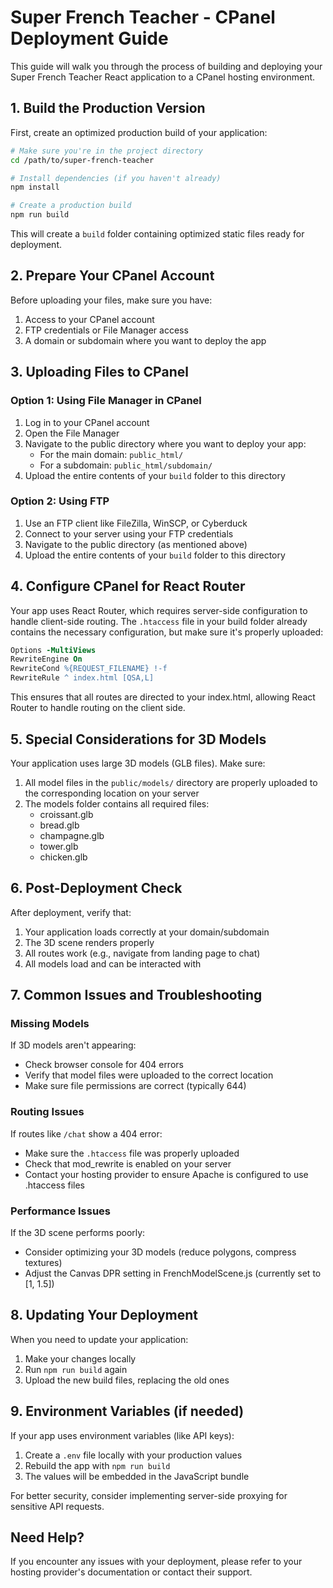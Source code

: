 # Super French Teacher - CPanel Deployment Guide

This guide will walk you through the process of building and deploying your Super French Teacher React application to a CPanel hosting environment.

## 1. Build the Production Version

First, create an optimized production build of your application:

```bash
# Make sure you're in the project directory
cd /path/to/super-french-teacher

# Install dependencies (if you haven't already)
npm install

# Create a production build
npm run build
```

This will create a `build` folder containing optimized static files ready for deployment.

## 2. Prepare Your CPanel Account

Before uploading your files, make sure you have:

1. Access to your CPanel account
2. FTP credentials or File Manager access
3. A domain or subdomain where you want to deploy the app

## 3. Uploading Files to CPanel

### Option 1: Using File Manager in CPanel

1. Log in to your CPanel account
2. Open the File Manager
3. Navigate to the public directory where you want to deploy your app:
   - For the main domain: `public_html/`
   - For a subdomain: `public_html/subdomain/`
4. Upload the entire contents of your `build` folder to this directory
   
### Option 2: Using FTP

1. Use an FTP client like FileZilla, WinSCP, or Cyberduck
2. Connect to your server using your FTP credentials
3. Navigate to the public directory (as mentioned above)
4. Upload the entire contents of your `build` folder to this directory

## 4. Configure CPanel for React Router

Your app uses React Router, which requires server-side configuration to handle client-side routing. The `.htaccess` file in your build folder already contains the necessary configuration, but make sure it's properly uploaded:

```apache
Options -MultiViews
RewriteEngine On
RewriteCond %{REQUEST_FILENAME} !-f
RewriteRule ^ index.html [QSA,L]
```

This ensures that all routes are directed to your index.html, allowing React Router to handle routing on the client side.

## 5. Special Considerations for 3D Models

Your application uses large 3D models (GLB files). Make sure:

1. All model files in the `public/models/` directory are properly uploaded to the corresponding location on your server
2. The models folder contains all required files:
   - croissant.glb
   - bread.glb
   - champagne.glb
   - tower.glb
   - chicken.glb

## 6. Post-Deployment Check

After deployment, verify that:

1. Your application loads correctly at your domain/subdomain
2. The 3D scene renders properly
3. All routes work (e.g., navigate from landing page to chat)
4. All models load and can be interacted with

## 7. Common Issues and Troubleshooting

### Missing Models

If 3D models aren't appearing:
- Check browser console for 404 errors
- Verify that model files were uploaded to the correct location
- Make sure file permissions are correct (typically 644)

### Routing Issues

If routes like `/chat` show a 404 error:
- Make sure the `.htaccess` file was properly uploaded
- Check that mod_rewrite is enabled on your server
- Contact your hosting provider to ensure Apache is configured to use .htaccess files

### Performance Issues

If the 3D scene performs poorly:
- Consider optimizing your 3D models (reduce polygons, compress textures)
- Adjust the Canvas DPR setting in FrenchModelScene.js (currently set to [1, 1.5])

## 8. Updating Your Deployment

When you need to update your application:
1. Make your changes locally
2. Run `npm run build` again
3. Upload the new build files, replacing the old ones

## 9. Environment Variables (if needed)

If your app uses environment variables (like API keys):
1. Create a `.env` file locally with your production values
2. Rebuild the app with `npm run build`
3. The values will be embedded in the JavaScript bundle

For better security, consider implementing server-side proxying for sensitive API requests.

## Need Help?

If you encounter any issues with your deployment, please refer to your hosting provider's documentation or contact their support. 